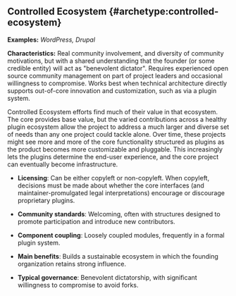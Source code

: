 Controlled Ecosystem {#archetype:controlled-ecosystem}
--------------------

**Examples:** *WordPress, Drupal*

**Characteristics:** Real community involvement, and diversity of
community motivations, but with a shared understanding that the founder
(or some credible entity) will act as "benevolent dictator". Requires
experienced open source community management on part of project leaders
and occasional willingness to compromise. Works best when technical
architecture directly supports out-of-core innovation and customization,
such as via a plugin system.

Controlled Ecosystem efforts find much of their value in that ecosystem.
The core provides base value, but the varied contributions across a
healthy plugin ecosystem allow the project to address a much larger and
diverse set of needs than any one project could tackle alone. Over time,
these projects might see more and more of the core functionality
structured as plugins as the product becomes more customizable and
pluggable. This increasingly lets the plugins determine the end-user
experience, and the core project can eventually become infrastructure.

-   **Licensing**: Can be either copyleft or non-copyleft. When
    copyleft, decisions must be made about whether the core interfaces
    (and maintainer-promulgated legal interpretations) encourage or
    discourage proprietary plugins.

-   **Community standards**: Welcoming, often with structures designed
    to promote participation and introduce new contributors.

-   **Component coupling**: Loosely coupled modules, frequently in a
    formal plugin system.

-   **Main benefits**: Builds a sustainable ecosystem in which the
    founding organization retains strong influence.

-   **Typical governance**: Benevolent dictatorship, with significant
    willingness to compromise to avoid forks.

